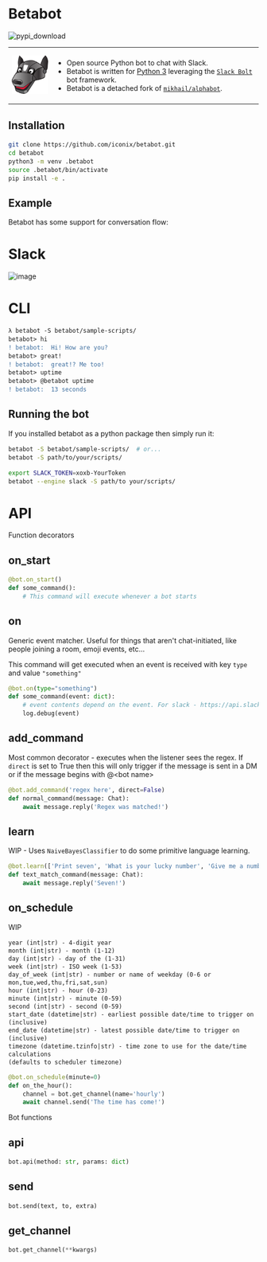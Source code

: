 # Betabot
![pypi_download][]

<table>
<tbody>
<tr class="odd">
<td><p><img src="images/logo.png" alt="image" /></p></td>
<td><ul>
<li>Open source Python bot to chat with Slack.</li>
<li>Betabot is written for <a href="https://www.python.org/">Python 3</a> leveraging the <a href="https://github.com/slackapi/bolt-python"><code>Slack Bolt</code></a> bot framework.</li>
<li>Betabot is a detached fork of <a href="https://github.com/mikhail/alphabot"><code>mikhail/alphabot</code></a>.</li>
</ul></td>
</tr>
</tbody>
</table>

## Installation

```bash
git clone https://github.com/iconix/betabot.git
cd betabot
python3 -m venv .betabot
source .betabot/bin/activate
pip install -e .
```

## Example

Betabot has some support for conversation flow:

# Slack

![image][]

# CLI

```diff
λ betabot -S betabot/sample-scripts/
betabot> hi
! betabot:  Hi! How are you?
betabot> great!
! betabot:  great!? Me too!
betabot> uptime
betabot> @betabot uptime
! betabot:  13 seconds
```

## Running the bot

If you installed betabot as a python package then simply run it:

```bash
betabot -S betabot/sample-scripts/  # or...
betabot -S path/to/your/scripts/
```

```bash
export SLACK_TOKEN=xoxb-YourToken
betabot --engine slack -S path/to your/scripts/
```

# API

Function decorators

## on_start

```python
@bot.on_start()
def some_command():
    # This command will execute whenever a bot starts
```

## on

Generic event matcher. Useful for things that aren't chat-initiated,
like people joining a room, emoji events, etc...

This command will get executed when an event is received with key `type` and value `"something"`

```python
@bot.on(type="something")
def some_command(event: dict):
    # event contents depend on the event. For slack - https://api.slack.com/events-api#receiving_events
    log.debug(event)
```

## add_command

Most common decorator - executes when the listener sees the regex. If `direct` is set to True then this will only
trigger if the message is sent in a DM or if the message begins with
@\<bot name\>

```python
@bot.add_command('regex here', direct=False)
def normal_command(message: Chat):
    await message.reply('Regex was matched!')
```

## learn

WIP - Uses `NaiveBayesClassifier` to do some primitive language learning.

```python
@bot.learn(['Print seven', 'What is your lucky number', 'Give me a number between six and eight'])
def text_match_command(message: Chat):
    await message.reply('Seven!')
```

## on_schedule

WIP

    year (int|str) - 4-digit year
    month (int|str) - month (1-12)
    day (int|str) - day of the (1-31)
    week (int|str) - ISO week (1-53)
    day_of_week (int|str) - number or name of weekday (0-6 or mon,tue,wed,thu,fri,sat,sun)
    hour (int|str) - hour (0-23)
    minute (int|str) - minute (0-59)
    second (int|str) - second (0-59)
    start_date (datetime|str) - earliest possible date/time to trigger on (inclusive)
    end_date (datetime|str) - latest possible date/time to trigger on (inclusive)
    timezone (datetime.tzinfo|str) - time zone to use for the date/time calculations
    (defaults to scheduler timezone)

```python
@bot.on_schedule(minute=0)
def on_the_hour():
    channel = bot.get_channel(name='hourly')
    await channel.send('The time has come!')
```

Bot functions

## api

```python
bot.api(method: str, params: dict)
```

## send

```python
bot.send(text, to, extra)
```

## get_channel

```python
bot.get_channel(**kwargs)
```

  [pypi_download]: https://badge.fury.io/py/alphabot.png
  [image]: images/example.png

